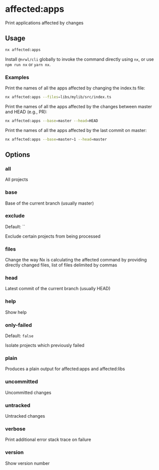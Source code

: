 # affected:apps

Print applications affected by changes

## Usage

```bash
nx affected:apps
```

Install `@nrwl/cli` globally to invoke the command directly using `nx`, or use `npm run nx` or `yarn nx`.

### Examples

Print the names of all the apps affected by changing the index.ts file:

```bash
nx affected:apps --files=libs/mylib/src/index.ts
```

Print the names of all the apps affected by the changes between master and HEAD (e.g., PR):

```bash
nx affected:apps --base=master --head=HEAD
```

Print the names of all the apps affected by the last commit on master:

```bash
nx affected:apps --base=master~1 --head=master
```

## Options

### all

All projects

### base

Base of the current branch (usually master)

### exclude

Default: ``

Exclude certain projects from being processed

### files

Change the way Nx is calculating the affected command by providing directly changed files, list of files delimited by commas

### head

Latest commit of the current branch (usually HEAD)

### help

Show help

### only-failed

Default: `false`

Isolate projects which previously failed

### plain

Produces a plain output for affected:apps and affected:libs

### uncommitted

Uncommitted changes

### untracked

Untracked changes

### verbose

Print additional error stack trace on failure

### version

Show version number

